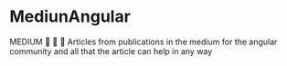 # MediunAngular
MEDIUM :green_book: :blue_book: :orange_book: Articles from publications in the medium for the angular community and all that the article can help in any way
